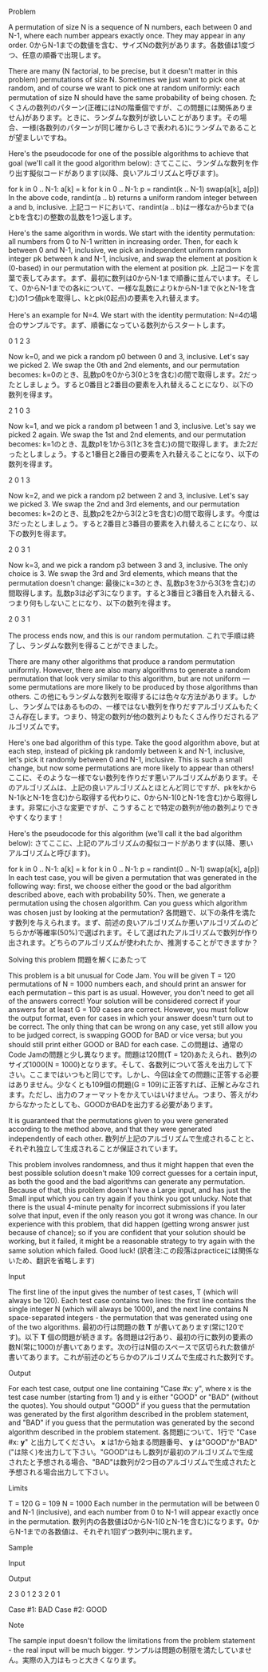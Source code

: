 Problem

A permutation of size N is a sequence of N numbers, each between 0 and N-1, where each number appears exactly once. They may appear in any order.
0からN-1までの数値を含む、サイズNの数列があります。各数値は1度づつ、任意の順番で出現します。

There are many (N factorial, to be precise, but it doesn't matter in this problem) permutations of size N. Sometimes we just want to pick one at random, and of course we want to pick one at random uniformly: each permutation of size N should have the same probability of being chosen.
たくさんの数列のパターン(正確にはNの階乗個ですが、この問題には関係ありません)があります。ときに、ランダムな数列が欲しいことがあります。その場合、一様(各数列のパターンが同じ確からしさで表われる)にランダムであることが望ましいですね。

Here's the pseudocode for one of the possible algorithms to achieve that goal (we'll call it the good algorithm below):
さてここに、ランダムな数列を作り出す擬似コードがあります(以降、良いアルゴリズムと呼びます)。

 for k in 0 .. N-1:
  a[k] = k
for k in 0 .. N-1:
  p = randint(k .. N-1)
  swap(a[k], a[p])
In the above code, randint(a .. b) returns a uniform random integer between a and b, inclusive.
上記コードにおいて、randint(a .. b)は一様なaからbまで(aとbを含む)の整数の乱数を1つ返します。

Here's the same algorithm in words. We start with the identity permutation: all numbers from 0 to N-1 written in increasing order. Then, for each k between 0 and N-1, inclusive, we pick an independent uniform random integer pk between k and N-1, inclusive, and swap the element at position k (0-based) in our permutation with the element at position pk.
上記コードを言葉で表してみます。まず、最初に数列は0からN-1まで順番に並んでいます。そして、0からN-1までの各kについて、一様な乱数によりkからN-1まで(kとN-1を含む)の1つ値pkを取得し、kとpk(0起点)の要素を入れ替えます。

Here's an example for N=4. We start with the identity permutation:
N=4の場合のサンプルです。まず、順番になっている数列からスタートします。

0 1 2 3

Now k=0, and we pick a random p0 between 0 and 3, inclusive. Let's say we picked 2. We swap the 0th and 2nd elements, and our permutation becomes:
k=0のとき、乱数p0を0から3(0と3を含む)の間で取得します。2だったとしましょう。すると0番目と2番目の要素を入れ替えることになり、以下の数列を得ます。

2 1 0 3

Now k=1, and we pick a random p1 between 1 and 3, inclusive. Let's say we picked 2 again. We swap the 1st and 2nd elements, and our permutation becomes:
k=1のとき、乱数p1を1から3(1と3を含む)の間で取得します。また2だったとしましょう。すると1番目と2番目の要素を入れ替えることになり、以下の数列を得ます。

2 0 1 3

Now k=2, and we pick a random p2 between 2 and 3, inclusive. Let's say we picked 3. We swap the 2nd and 3rd elements, and our permutation becomes:
k=2のとき、乱数p2を2から3(2と3を含む)の間で取得します。今度は3だったとしましょう。すると2番目と3番目の要素を入れ替えることになり、以下の数列を得ます。

2 0 3 1

Now k=3, and we pick a random p3 between 3 and 3, inclusive. The only choice is 3. We swap the 3rd and 3rd elements, which means that the permutation doesn't change:
最後にk=3のとき、乱数p3を3から3(3を含む)の間取得します。乱数p3は必ず3になります。すると3番目と3番目を入れ替える、つまり何もしないことになり、以下の数列を得ます。

2 0 3 1

The process ends now, and this is our random permutation.
これで手順は終了し、ランダムな数列を得ることができました。


There are many other algorithms that produce a random permutation uniformly. However, there are also many algorithms to generate a random permutation that look very similar to this algorithm, but are not uniform — some permutations are more likely to be produced by those algorithms than others.
この他にもランダムな数列を取得するには色々な方法があります。しかし、ランダムではあるものの、一様ではない数列を作りだすアルゴリズムもたくさん存在します。つまり、特定の数列が他の数列よりもたくさん作りだされるアルゴリズムです。


Here's one bad algorithm of this type. Take the good algorithm above, but at each step, instead of picking pk randomly between k and N-1, inclusive, let's pick it randomly between 0 and N-1, inclusive. This is such a small change, but now some permutations are more likely to appear than others!
ここに、そのような一様でない数列を作りだす悪いアルゴリズムがあります。そのアルゴリズムは、上記の良いアルゴリズムとほとんど同じですが、pkをkからN-1(kとN-1を含む)から取得する代わりに、0からN-1(0とN-1を含む)から取得します。非常に小さな変更ですが、こうすることで特定の数列が他の数列よりできやすくなります！

Here's the pseudocode for this algorithm (we'll call it the bad algorithm below):
さてここに、上記のアルゴリズムの擬似コードがあります(以降、悪いアルゴリズムと呼びます)。

 for k in 0 .. N-1:
  a[k] = k
for k in 0 .. N-1:
  p = randint(0 .. N-1)
  swap(a[k], a[p])
In each test case, you will be given a permutation that was generated in the following way: first, we choose either the good or the bad algorithm described above, each with probability 50%. Then, we generate a permutation using the chosen algorithm. Can you guess which algorithm was chosen just by looking at the permutation?
各問題で、以下の条件を満たす数列を与えられます。まず、前述の良いアルゴリズムか悪いアルゴリズムのどちらかが等確率(50%)で選ばれます。そして選ばれたアルゴリズムで数列が作り出されます。どちらのアルゴリズムが使われたか、推測することができますか？

Solving this problem
問題を解くにあたって

This problem is a bit unusual for Code Jam. You will be given T = 120 permutations of N = 1000 numbers each, and should print an answer for each permutation – this part is as usual. However, you don't need to get all of the answers correct! Your solution will be considered correct if your answers for at least G = 109 cases are correct. However, you must follow the output format, even for cases in which your answer doesn't turn out to be correct. The only thing that can be wrong on any case, yet still allow you to be judged correct, is swapping GOOD for BAD or vice versa; but you should still print either GOOD or BAD for each case.
この問題は、通常のCode Jamの問題と少し異なります。問題は120問(T = 120)あたえられ、数列のサイズ1000(N = 1000)となります。そして、各数列について答えを出力して下さい。ここまではいつもと同じです。しかし、今回は全ての問題に正答する必要はありません。少なくとも109個の問題(G = 109)に正答すれば、正解とみなされます。ただし、出力のフォーマットをかえていはいけません。つまり、答えがわからなかったとしても、GOODかBADを出力する必要があります。

It is guaranteed that the permutations given to you were generated according to the method above, and that they were generated independently of each other.
数列が上記のアルゴリズムで生成されることと、それぞれ独立して生成されることが保証されています。

This problem involves randomness, and thus it might happen that even the best possible solution doesn't make 109 correct guesses for a certain input, as both the good and the bad algorithms can generate any permutation. Because of that, this problem doesn't have a Large input, and has just the Small input which you can try again if you think you got unlucky. Note that there is the usual 4-minute penalty for incorrect submissions if you later solve that input, even if the only reason you got it wrong was chance.
In our experience with this problem, that did happen (getting wrong answer just because of chance); so if you are confident that your solution should be working, but it failed, it might be a reasonable strategy to try again with the same solution which failed.
Good luck!
(訳者注:この段落はpracticeには関係ないため、翻訳を省略します)

Input

The first line of the input gives the number of test cases, T (which will always be 120). Each test case contains two lines: the first line contains the single integer N (which will always be 1000), and the next line contains N space-separated integers - the permutation that was generated using one of the two algorithms.
最初の行は問題の数 **T** が書いてあります(常に120です)。以下 **T** 個の問題が続きます。各問題は2行あり、最初の行に数列の要素の数N(常に1000)が書いてあります。次の行はN個のスペースで区切られた数値が書いてあります。これが前述のどちらかのアルゴリズムで生成された数列です。


Output

For each test case, output one line containing "Case #x: y", where x is the test case number (starting from 1) and y is either "GOOD" or "BAD" (without the quotes). You should output "GOOD" if you guess that the permutation was generated by the first algorithm described in the problem statement, and "BAD" if you guess that the permutation was generated by the second algorithm described in the problem statement.
各問題について、1行で "Case #x: **y**" と出力してください。 **x** は1から始まる問題番号、 **y** は"GOOD"か"BAD" ("は除く)を出力して下さい。"GOOD"はもし数列が最初のアルゴリズムで生成されたと予想される場合、"BAD"は数列が2つ目のアルゴリズムで生成されたと予想される場合出力して下さい。

Limits

T = 120
G = 109
N = 1000
Each number in the permutation will be between 0 and N-1 (inclusive), and each number from 0 to N-1 will appear exactly once in the permutation.
数列内の各数値は0からN-1(0とN-1を含む)になります。0からN-1までの各数値は、それぞれ1回ずつ数列中に現れます。

Sample


Input 
 	
Output 
 
2
3
0 1 2
3
2 0 1

Case #1: BAD
Case #2: GOOD

Note

The sample input doesn't follow the limitations from the problem statement - the real input will be much bigger.
サンプルは問題の制限を満たしていません。実際の入力はもっと大きくなります。